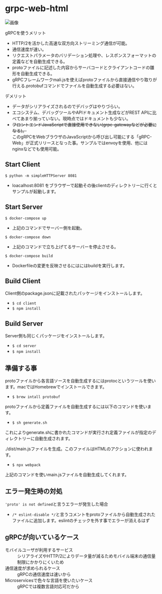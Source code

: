 # grpc-web-html

![画像](https://qiita-user-contents.imgix.net/https%3A%2F%2Fqiita-image-store.s3.amazonaws.com%2F0%2F39177%2Feaecbcab-4b74-7df3-a014-f3a664a32599.png?ixlib=rb-1.2.2&auto=format&gif-q=60&q=75&s=d818ddb2099daf6d1f6259ab7892d449)  

gRPCを使うメリット  
- HTTP/2を活かした高速な双方向ストリーミング通信が可能。  
- 通信速度が速い。  
- リクエストパラメータのバリデーション処理や、レスポンスフォーマットの定義などを自動生成できる。  
- protoファイルに記述した内容からサーバコードとクライアントコードの雛形を自動生成できる。
- gRPCフレームワークmali.jsを使えばprotoファイルから直接通信やり取りが行える.protobufコマンドでファイルを自動生成する必要はない。

デメリット　　
- データがシリアライズされるのでデバッグはやりづらい。　　
- エコシステム、デバッグツールやAPIドキュメント生成などがREST APIに比べてあまり揃っていない。現時点ではドキュメントも少ない。  
- ~~フロントエンドJavaScriptで直接使用できない(grpc-gatewayなどが必要になる)。~~   
 このgRPCをWebブラウザのJavaScriptから呼び出し可能にする「gRPC-Web」が正式リリースとなった事。サンプルではenvoyを使用、他にはnginxなどでも使用可能。


## Start Client
`$ python -m simpleHTTPServer 8081`  
- loacalhost:8081 をブラウザーで起動その後clientのディレクトリーに行くとサンプルが起動します。
## Start Server
`$ docker-compose up`  
- 上記のコマンドでサーバー側を起動。

`$ docker-compose down`  
- 上記のコマンドで立ち上げてるサーバーを停止させる。

`$ docker-compose build`  
- Dockerfileの変更を反映させるにはにはbuildを実行します。
## Build Client
Client側のpackage.jsonに記載されたパッケージをインストールします。  
- `$ cd client`  
- `$ npm install`
## Build Server
Server側も同じくパッケージをインストールします。　　
- `$ cd server`  
- `$ npm install`  　　
## 準備する事
protoファイルから各言語ソースを自動生成するにはprotocというツールを使います。macではHomebrewでインストールできます。  
- `$ brew intall protobuf`   

protoファイルから定義ファイルを自動生成するには以下のコマンドを使います。  
- `$ sh generate.sh`

これによりgenerate.shに書かれたコマンドが実行され定義ファイルが指定のディレクトリーに自動生成されます。  

./dist/main.jsファイルを生成。このファイルはHTMLのアクションに使われます。  
- `$ npx webpack`  

上記のコマンドを使いmain.jsファイルを自動生成してくれます。  
## エラー発生時の対処
`'proto' is not defined`と言うエラーが発生した場合  
- `/* eslint-disable */`と言うコメントをprotoファイルから自動生成されたファイルに追加します。eslintのチェックを外す事でエラーが消えるはず
## gRPCが向いているケース  
<dl>
 <dt>モバイルユーザが利用するサービス</dt>
 <dd>シリアライズやHTTP/2によりデータ量が減るためモバイル端末の通信量制限にかかりにくいため</dd>
 <dt>通信速度が求められるケース</dt>
 <dd>gRPCの通信速度は速いから</dd>
 <dt>Microservicesで色々な言語を使いたいケース</dt>
 <dd>gRPCでは複数言語対応可だから</dd>
</dl>

 
